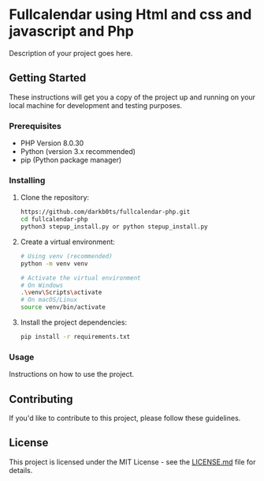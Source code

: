 # Fullcalendar using Html and css and javascript and Php 

Description of your project goes here.

## Getting Started

These instructions will get you a copy of the project up and running on your local machine for development and testing purposes.

### Prerequisites

- PHP Version 8.0.30 
- Python (version 3.x recommended)
- pip (Python package manager)

### Installing

1. Clone the repository:

    ```bash
    https://github.com/darkb0ts/fullcalendar-php.git
    cd fullcalendar-php
    python3 stepup_install.py or python stepup_install.py
    ```

2. Create a virtual environment:

    ```bash
    # Using venv (recommended)
    python -m venv venv

    # Activate the virtual environment
    # On Windows
    .\venv\Scripts\activate
    # On macOS/Linux
    source venv/bin/activate
    ```

3. Install the project dependencies:

    ```bash
    pip install -r requirements.txt
    ```

### Usage

Instructions on how to use the project.

## Contributing

If you'd like to contribute to this project, please follow these guidelines.

## License

This project is licensed under the MIT License - see the [LICENSE.md](LICENSE.md) file for details.
